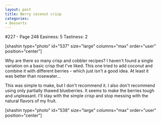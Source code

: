 ```yaml
---
layout: post
title: Berry coconut crisp
categories:
- Desserts
---
```


#227 - Page 248
Easiness: 5
Tastiness: 2

[shashin type="photo" id="537" size="large" columns="max" order="user" position="center"]

Why are there so many crisp and cobbler recipes? I haven't found a single variation on a basic crisp that I've liked. This one tried to add coconut and combine it with different berries - which just isn't a good idea. At least it was better than rosewater...

This was simple to make, but I don't recommend it. I also don't recommend using only partially thawed blueberries. It seems to make the berries tough and unpleasant. I'll stay with the simple crisp and stop messing with the natural flavors of my fruit.

[shashin type="photo" id="538" size="large" columns="max" order="user" position="center"]
